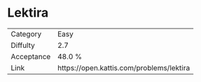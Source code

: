 # Lektira

<table>
    <tr>
        <td>Category</td>
        <td>Easy</td>
    </tr>
    <tr>
        <td>Diffulty</td>
        <td>2.7</td>
    </tr>
    <tr>
        <td>Acceptance</td>
        <td>48.0 %</td>
    </tr>
    <tr>
        <td>Link</td>
        <td>https://open.kattis.com/problems/lektira</td>
    </tr>
</table>